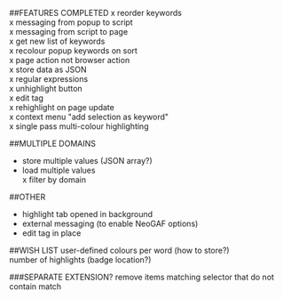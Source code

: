 ##FEATURES COMPLETED
x reorder keywords  
x messaging from popup to script  
x messaging from script to page  
x get new list of keywords  
x recolour popup keywords on sort  
x page action not browser action  
x store data as JSON  
x regular expressions  
x unhighlight button  
x edit tag  
x rehighlight on page update  
x context menu "add selection as keyword"  
x single pass multi-colour highlighting  

##MULTIPLE DOMAINS
- store multiple values (JSON array?)  
- load multiple values  
x filter by domain  

##OTHER
- highlight tab opened in background  
- external messaging (to enable NeoGAF options)  
- edit tag in place  

##WISH LIST
user-defined colours per word (how to store?)  
number of highlights (badge location?)  

###SEPARATE EXTENSION?
remove items matching selector that do not contain match  
